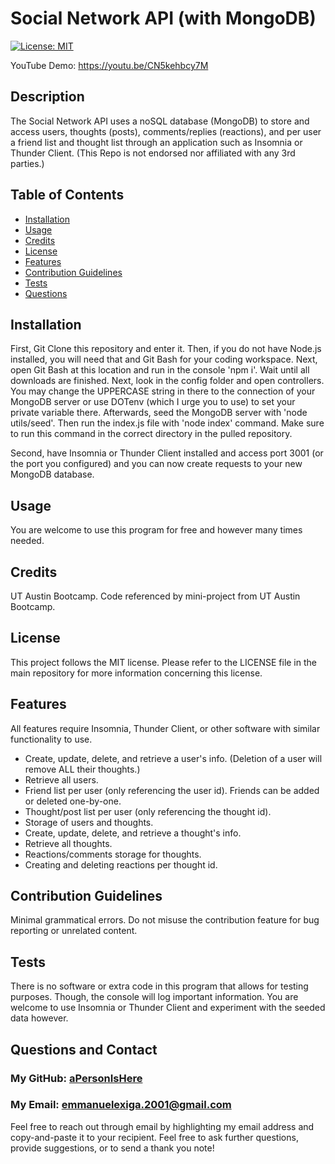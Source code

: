 # Social Network API (with MongoDB)
[![License: MIT](https://img.shields.io/badge/License-MIT-yellow.svg)](https://opensource.org/licenses/MIT)

YouTube Demo: https://youtu.be/CN5kehbcy7M

## Description

The Social Network API uses a noSQL database (MongoDB) to store and access users, thoughts (posts), comments/replies (reactions), and per user a friend list and thought list through an application such as Insomnia or Thunder Client.
(This Repo is not endorsed nor affiliated with any 3rd parties.)

## Table of Contents
- [Installation](#installation)
- [Usage](#usage)
- [Credits](#credits)
- [License](#license)
- [Features](#features)
- [Contribution Guidelines](#contribution-guidelines)
- [Tests](#tests)
- [Questions](#questions-and-contact)
        
## Installation
        
First, Git Clone this repository and enter it. Then, if you do not have Node.js installed, you will need that and Git Bash for your coding workspace. Next, open Git Bash at this location and run in the console 'npm i'. Wait until all downloads are finished. Next, look in the config folder and open controllers. You may change the UPPERCASE string in there to the connection of your MongoDB server or use DOTenv (which I urge you to use) to set your private variable there. Afterwards, seed the MongoDB server with 'node utils/seed'. Then run the index.js file with 'node index' command. Make sure to run this command in the correct directory in the pulled repository.

Second, have Insomnia or Thunder Client installed and access port 3001 (or the port you configured) and you can now create requests to your new MongoDB database.
        
## Usage
        
You are welcome to use this program for free and however many times needed.
        
## Credits

UT Austin Bootcamp. Code referenced by mini-project from UT Austin Bootcamp.

## License
        
This project follows the MIT license. Please refer to the LICENSE file in the main repository for more information concerning this license.
        
## Features

All features require Insomnia, Thunder Client, or other software with similar functionality to use.

- Create, update, delete, and retrieve a user's info. (Deletion of a user will remove ALL their thoughts.)
- Retrieve all users.
- Friend list per user (only referencing the user id). Friends can be added or deleted one-by-one.
- Thought/post list per user (only referencing the thought id).
- Storage of users and thoughts.
- Create, update, delete, and retrieve a thought's info.
- Retrieve all thoughts.
- Reactions/comments storage for thoughts.
- Creating and deleting reactions per thought id.

## Contribution Guidelines

Minimal grammatical errors. Do not misuse the contribution feature for bug reporting or unrelated content.

## Tests

There is no software or extra code in this program that allows for testing purposes. Though, the console will log important information.
You are welcome to use Insomnia or Thunder Client and experiment with the seeded data however.

## Questions and Contact

### My GitHub: [aPersonIsHere](https://www.github.com/aPersonIsHere)

### My Email: emmanuelexiga.2001@gmail.com

Feel free to reach out through email by highlighting my email address and copy-and-paste it to your recipient. 
Feel free to ask further questions, provide suggestions, or to send a thank you note!

        
